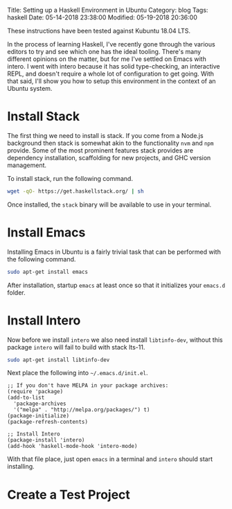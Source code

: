 Title: Setting up a Haskell Environment in Ubuntu
Category: blog
Tags: haskell
Date: 05-14-2018 23:38:00
Modified: 05-19-2018 20:36:00

These instructions have been tested against Kubuntu 18.04 LTS.

In the process of learning Haskell, I've recently gone through the various editors to 
try and see which one has the ideal tooling. There's many different opinions on the matter, 
but for me I've settled on Emacs with intero. I went with intero because it has 
solid type-checking, an interactive REPL, and doesn't require a whole lot of configuration 
to get going. With that said, I'll show you how to setup this environment in the context of 
an Ubuntu system.

# Install Stack

The first thing we need to install is stack. If you come from a Node.js background then stack 
is somewhat akin to the functionality `nvm` and `npm` provide. Some of the most prominent features 
stack provides are dependency installation, scaffolding for new projects, and GHC version management.

To install stack, run the following command.

```bash
wget -qO- https://get.haskellstack.org/ | sh
```

Once installed, the `stack` binary will be available to use in your terminal. 

# Install Emacs

Installing Emacs in Ubuntu is a fairly trivial task that can be performed with the following command.

```bash
sudo apt-get install emacs
```

After installation, startup `emacs` at least once so that it initializes your `emacs.d` folder.

# Install Intero

Now before we install `intero` we also need install `libtinfo-dev`, without this package 
`intero` will fail to build with stack lts-11.

```bash
sudo apt-get install libtinfo-dev
```

Next place the following into `~/.emacs.d/init.el`.

```emacs-lisp
;; If you don't have MELPA in your package archives:
(require 'package)
(add-to-list
  'package-archives
  '("melpa" . "http://melpa.org/packages/") t)
(package-initialize)
(package-refresh-contents)

;; Install Intero
(package-install 'intero)
(add-hook 'haskell-mode-hook 'intero-mode)
```

With that file place, just open `emacs` in a terminal and `intero` should start installing.

# Create a Test Project

<br>